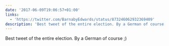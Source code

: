 ```yaml
---
date: '2017-06-09T19:06:57+01:00'
links:
  - 'https://twitter.com/BarnabyEdwards/status/873246062932369409'
description: 'Best tweet of the entire election. By a German of course ;) '
---
```

Best tweet of the entire election. By a German of course ;) 
